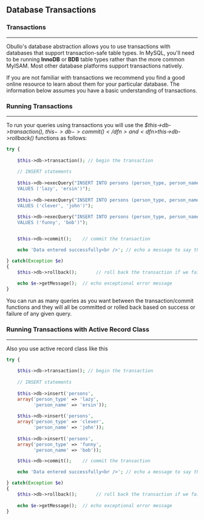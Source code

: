 ## Database Transactions <a name="database-transactions"></a>

### Transactions

------

Obullo's database abstraction allows you to use transactions with databases that support transaction-safe table types. In MySQL, you'll need to be running <b>InnoDB</b> or <b>BDB</b> table types rather than the more common MyISAM. Most other database platforms support transactions natively.

If you are not familiar with transactions we recommend you find a good online resource to learn about them for your particular database. The information below assumes you have a basic understanding of transactions.

### Running Transactions

------

To run your queries using transactions you will use the <dfn>$this->db->transaction(), $this->db->commit()</dfn> and <dfn>$this->db->rollback()</dfn> functions as follows:

```php
try {
    
    $this->db->transaction(); // begin the transaction
    
    // INSERT statements
    
    $this->db->execQuery("INSERT INTO persons (person_type, person_name) 
    VALUES ('lazy', 'ersin')");
    
    $this->db->execQuery("INSERT INTO persons (person_type, person_name) 
    VALUES ('clever', 'john')");
    
    $this->db->execQuery("INSERT INTO persons (person_type, person_name) 
    VALUES ('funny', 'bob')");


    $this->db->commit();    // commit the transaction

    echo 'Data entered successfully<br />'; // echo a message to say the database was created

} catch(Exception $e)
{    
    $this->db->rollback();       // roll back the transaction if we fail
       
    echo $e->getMessage();  // echo exceptional error message
}
```

You can run as many queries as you want between the transaction/commit functions and they will all be committed or rolled back based on success or failure of any given query.

### Running Transactions with Active Record Class

------

Also you use active record class like this

```php
try {
    
    $this->db->transaction(); // begin the transaction
    
    // INSERT statements
        
    $this->db->insert('persons', 
    array('person_type' => 'lazy',
          'person_name' => 'ersin'));
          
    $this->db->insert('persons', 
    array('person_type' => 'clever',
          'person_name' => 'john'));
          
    $this->db->insert('persons', 
    array('person_type' => 'funny',
          'person_name' => 'bob'));

    $this->db->commit();    // commit the transaction

    echo 'Data entered successfully<br />'; // echo a message to say the database was created

} catch(Exception $e)
{    
    $this->db->rollback();       // roll back the transaction if we fail
       
    echo $e->getMessage();  // echo exceptional error message
}
```